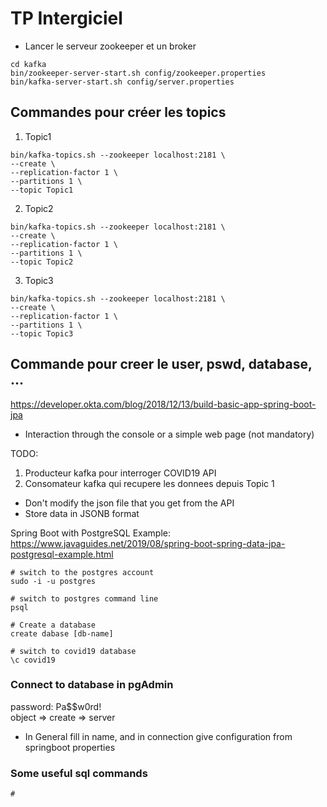 

# TP Intergiciel

- Lancer le serveur zookeeper et un broker
```
cd kafka
bin/zookeeper-server-start.sh config/zookeeper.properties
bin/kafka-server-start.sh config/server.properties
```

## Commandes pour créer les topics
1. Topic1
```
bin/kafka-topics.sh --zookeeper localhost:2181 \
--create \
--replication-factor 1 \
--partitions 1 \
--topic Topic1
```
2. Topic2
```
bin/kafka-topics.sh --zookeeper localhost:2181 \
--create \
--replication-factor 1 \
--partitions 1 \
--topic Topic2
```
3. Topic3
```
bin/kafka-topics.sh --zookeeper localhost:2181 \
--create \
--replication-factor 1 \
--partitions 1 \
--topic Topic3
```

## Commande pour creer le user, pswd, database, ...
https://developer.okta.com/blog/2018/12/13/build-basic-app-spring-boot-jpa

- Interaction through the console or a simple web page (not mandatory)

TODO:
1. Producteur kafka pour interroger COVID19 API
2. Consomateur kafka qui recupere les donnees depuis Topic 1
  - Don't modify the json file that you get from the API
  - Store data in JSONB format



Spring Boot with PostgreSQL Example: https://www.javaguides.net/2019/08/spring-boot-spring-data-jpa-postgresql-example.html
```
# switch to the postgres account
sudo -i -u postgres

# switch to postgres command line
psql

# Create a database
create dabase [db-name]

# switch to covid19 database
\c covid19
```

### Connect to database in pgAdmin
password: Pa$$w0rd!  
object => create => server  
- In General fill in name, and in connection give configuration from springboot properties

### Some useful sql commands
```
# 
```